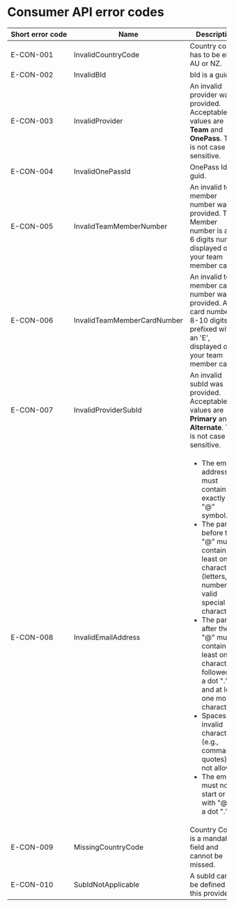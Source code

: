 # Consumer API error codes

| Short&nbsp;error&nbsp;code | Name                        | Description                                                                                                                                                                                                                                                                                                                                                                                                                                                          |
| -------------------------- | --------------------------- | -------------------------------------------------------------------------------------------------------------------------------------------------------------------------------------------------------------------------------------------------------------------------------------------------------------------------------------------------------------------------------------------------------------------------------------------------------------------- |
| E-CON-001                  | InvalidCountryCode          | Country code has to be either AU or NZ.                                                                                                                                                                                                                                                                                                                                                                                                                              |
| E-CON-002                  | InvalidBId                  | bId is a guid.                                                                                                                                                                                                                                                                                                                                                                                                                                                       |
| E-CON-003                  | InvalidProvider             | An invalid provider was provided. Acceptable values are **Team** and **OnePass**. This is not case sensitive.                                                                                                                                                                                                                                                                                                                                                        |
| E-CON-004                  | InvalidOnePassId            | OnePass Id is a guid.                                                                                                                                                                                                                                                                                                                                                                                                                                                |
| E-CON-005                  | InvalidTeamMemberNumber     | An invalid team member number was provided. Team Member number is a 4-6 digits number displayed on your team member card.                                                                                                                                                                                                                                                                                                                                            |
| E-CON-006                  | InvalidTeamMemberCardNumber | An invalid team member card number was provided. A card number is 8-10 digits prefixed with an 'E', displayed on your team member card.                                                                                                                                                                                                                                                                                                                              |
| E-CON-007                  | InvalidProviderSubId        | An invalid subId was provided. Acceptable values are **Primary** and **Alternate**. This is not case sensitive.                                                                                                                                                                                                                                                                                                                                                      |
| E-CON-008                  | InvalidEmailAddress         | <ul><li>The email address must contain exactly one "@" symbol.</li><li>The part before the "@" must contain at least one character (letters, numbers, or valid special characters).</li><li>The part after the "@" must contain at least one character, followed by a dot ".", and at least one more character</li><li>Spaces or invalid characters (e.g., commas, quotes) are not allowed.</li><li>The email must not start or end with "@" or a dot ".".</li></ul> |
| E-CON-009                  | MissingCountryCode          | Country Code is a mandatory field and cannot be missed.                                                                                                                                                                                                                                                                                                                                                                                                              |
| E-CON-010                  | SubIdNotApplicable          | A subId cannot be defined for this provider.                                                                                                                                                                                                                                                                                                                                                                                                                         |
